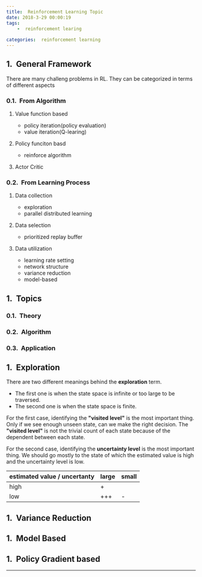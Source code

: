 ```yaml
---
title:  Reinforcement Learning Topic 
date: 2018-3-29 00:00:19
tags:
    -  reinforcement learing
  
categories:  reinforcement learning
---
```



##  General Framework

 There are many challeng problems in RL. They can be categorized in terms of different aspects
 
###  From Algorithm 

 1. Value function based

	 - policy iteration(policy evaluation)
	 - value iteration(Q-learing)

 2. Policy funciton basd

 	 - reinforce algorithm

 3. Actor Critic

###  From Learning Process

  1. Data collection
        * exploration
        * parallel distributed learning
    
  2. Data selection

      * prioritized replay buffer

  3. Data utilization
      
     * learning rate setting
     * network structure
     * variance reduction
     * model-based


##   Topics 

###   Theory

###   Algorithm

###   Application

## Exploration

There are two different meanings behind the **exploration** term.
* The first one is when the state space is infinite or too large to be traversed.
* The second one is when the state space is finite. 

 For the first case, identifying the **"visited level"** is the most important thing. Only if we see enough unseen state, can we make the right decision. The **"visited level"** is not the trivial count of each state because of the dependent between each state.

For the second case, identifying the **uncertainty level** is the most important thing. We should go mostly to the state of which the estimated value is high and the uncertainty level is low.

| estimated value / uncertanty | large | small |
| -------------------------- | ----- | ----- |
| high                       | +     |       |
| low                        | +++   | -     |

## Variance Reduction

## Model Based

## Policy Gradient based

 








-------------------------
<style type="text/css">
    h1 { counter-reset: h2counter; }
    h2 { counter-reset: h3counter; }
    h3 { counter-reset: h4counter; }
    h4 { counter-reset: h5counter; }
    h5 { counter-reset: h6counter; }
    h6 { }
    h2:before {
      counter-increment: h2counter;
      content: counter(h2counter) ".\0000a0\0000a0";
    }
    h3:before {
      counter-increment: h3counter;
      content: counter(h2counter) "."
                counter(h3counter) ".\0000a0\0000a0";
    }
    h4:before {
      counter-increment: h4counter;
      content: counter(h2counter) "."
                counter(h3counter) "."
                counter(h4counter) ".\0000a0\0000a0";
    }
    h5:before {
      counter-increment: h5counter;
      content: counter(h2counter) "."
                counter(h3counter) "."
                counter(h4counter) "."
                counter(h5counter) ".\0000a0\0000a0";
    }
    h6:before {
      counter-increment: h6counter;
      content: counter(h2counter) "."
                counter(h3counter) "."
                counter(h4counter) "."
                counter(h5counter) "."
                counter(h6counter) ".\0000a0\0000a0";
    }
</style>


